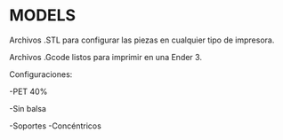 MODELS
====

Archivos .STL para configurar las piezas en cualquier tipo de impresora.

Archivos .Gcode listos para imprimir en una Ender 3.

Configuraciones:

-PET 40%

-Sin balsa

-Soportes -Concéntricos

